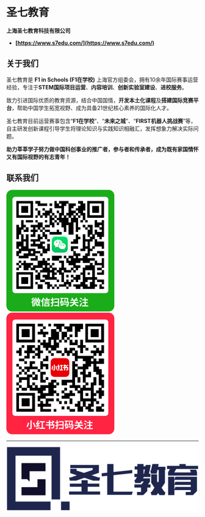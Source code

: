 # 圣七教育
**上海圣七教育科技有限公司**
- **[https://www.s7edu.com/](https://www.s7edu.com/)**

<!-- ## Hi there 👋 -->

<!--

**Here are some ideas to get you started:**

🙋‍♀️ A short introduction - what is your organization all about?
🌈 Contribution guidelines - how can the community get involved?
👩‍💻 Useful resources - where can the community find your docs? Is there anything else the community should know?
🍿 Fun facts - what does your team eat for breakfast?
🧙 Remember, you can do mighty things with the power of [Markdown](https://docs.github.com/github/writing-on-github/getting-started-with-writing-and-formatting-on-github/basic-writing-and-formatting-syntax)
-->

## 关于我们

圣七教育是 **F1 in Schools (F1在学校)** 上海官方组委会，拥有10余年国际赛事运营经验，专注于**STEM国际项目运营**、**内容培训**、**创新实验室建设**、**进校服务**。

致力引进国际优质的教育资源，结合中国国情，**开发本土化课程**及**搭建国际竞赛平台**，帮助中国学生拓宽视野、成为具备21世纪核心素养的国际化人才。

圣七教育目前运营赛事包含“**F1在学校**”、“**未来之城**”、“**FIRST机器人挑战赛**”等，自主研发创新课程引导学生将理论知识与实践知识相融汇，发挥想象力解决实际问题。

**助力莘莘学子努力做中国科创事业的推广者，参与者和传承者，成为既有家国情怀又有国际视野的有志青年！**

## 联系我们

![微信公众号](/profile/微信.png)&emsp;![小红书](/profile/小红书.png)

---

![圣七教育](/profile/logo.png)
